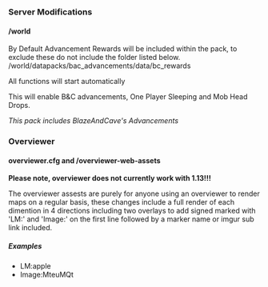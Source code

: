 ### Server Modifications
#### /world

By Default Advancement Rewards will be included within the pack, to exclude these do not include the folder listed below.
/world/datapacks/bac_advancements/data/bc_rewards

All functions will start automatically

This will enable B&C advancements, One Player Sleeping and Mob Head Drops.

_This pack includes BlazeAndCave's Advancements_

### Overviewer
#### overviewer.cfg and /overviewer-web-assets

**Please note, overviewer does not currently work with 1.13!!!**

The overviewer assests are purely for anyone using an overviewer to render maps on a regular basis, these changes include a full render of each dimention in 4 directions including two overlays to add signed marked with 'LM:' and 'Image:' on the first line followed by a marker name or imgur sub link included.

##### Examples
* LM:apple
* Image:MteuMQt
